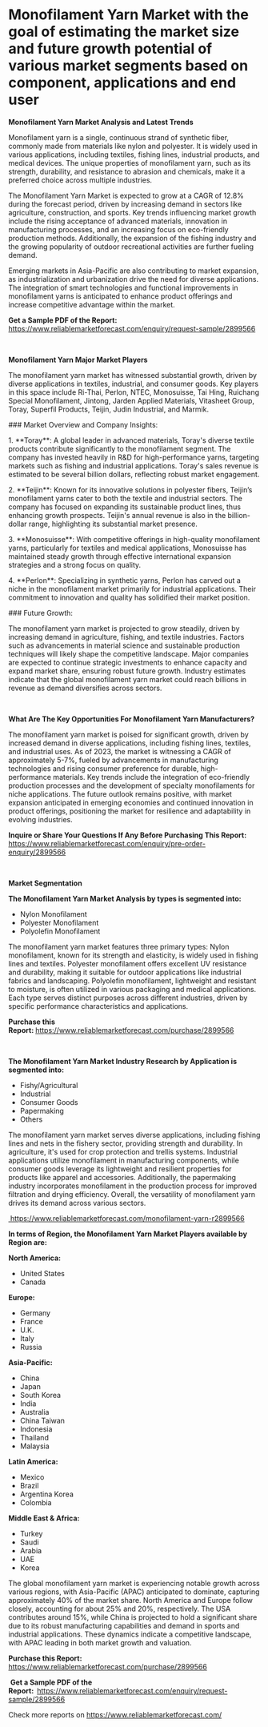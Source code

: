 <p><h1>Monofilament Yarn Market with the goal of estimating the market size and future growth potential of various market segments based on component, applications and end user</h1></p><p><strong>Monofilament Yarn Market Analysis and Latest Trends</strong></p>
<p><p>Monofilament yarn is a single, continuous strand of synthetic fiber, commonly made from materials like nylon and polyester. It is widely used in various applications, including textiles, fishing lines, industrial products, and medical devices. The unique properties of monofilament yarn, such as its strength, durability, and resistance to abrasion and chemicals, make it a preferred choice across multiple industries.</p><p>The Monofilament Yarn Market is expected to grow at a CAGR of 12.8% during the forecast period, driven by increasing demand in sectors like agriculture, construction, and sports. Key trends influencing market growth include the rising acceptance of advanced materials, innovation in manufacturing processes, and an increasing focus on eco-friendly production methods. Additionally, the expansion of the fishing industry and the growing popularity of outdoor recreational activities are further fueling demand. </p><p>Emerging markets in Asia-Pacific are also contributing to market expansion, as industrialization and urbanization drive the need for diverse applications. The integration of smart technologies and functional improvements in monofilament yarns is anticipated to enhance product offerings and increase competitive advantage within the market.</p></p>
<p><strong>Get a Sample PDF of the Report:&nbsp;</strong> <a href="https://www.reliablemarketforecast.com/enquiry/request-sample/2899566?utm_campaign=2413&utm_medium=2&utm_source=Github&utm_content=ia&utm_term=16032025&utm_id=monofilament-yarn">https://www.reliablemarketforecast.com/enquiry/request-sample/2899566</a></p>
<p>&nbsp;</p>
<p><strong>Monofilament Yarn Major Market Players</strong></p>
<p><p>The monofilament yarn market has witnessed substantial growth, driven by diverse applications in textiles, industrial, and consumer goods. Key players in this space include Ri-Thai, Perlon, NTEC, Monosuisse, Tai Hing, Ruichang Special Monofilament, Jintong, Jarden Applied Materials, Vitasheet Group, Toray, Superfil Products, Teijin, Judin Industrial, and Marmik.</p><p>### Market Overview and Company Insights:</p><p>1. **Toray**: A global leader in advanced materials, Toray's diverse textile products contribute significantly to the monofilament segment. The company has invested heavily in R&D for high-performance yarns, targeting markets such as fishing and industrial applications. Toray's sales revenue is estimated to be several billion dollars, reflecting robust market engagement.</p><p>2. **Teijin**: Known for its innovative solutions in polyester fibers, Teijin’s monofilament yarns cater to both the textile and industrial sectors. The company has focused on expanding its sustainable product lines, thus enhancing growth prospects. Teijin's annual revenue is also in the billion-dollar range, highlighting its substantial market presence.</p><p>3. **Monosuisse**: With competitive offerings in high-quality monofilament yarns, particularly for textiles and medical applications, Monosuisse has maintained steady growth through effective international expansion strategies and a strong focus on quality.</p><p>4. **Perlon**: Specializing in synthetic yarns, Perlon has carved out a niche in the monofilament market primarily for industrial applications. Their commitment to innovation and quality has solidified their market position.</p><p>### Future Growth:</p><p>The monofilament yarn market is projected to grow steadily, driven by increasing demand in agriculture, fishing, and textile industries. Factors such as advancements in material science and sustainable production techniques will likely shape the competitive landscape. Major companies are expected to continue strategic investments to enhance capacity and expand market share, ensuring robust future growth. Industry estimates indicate that the global monofilament yarn market could reach billions in revenue as demand diversifies across sectors.</p></p>
<p>&nbsp;</p>
<p><strong>What Are The Key Opportunities For Monofilament Yarn Manufacturers?</strong></p>
<p><p>The monofilament yarn market is poised for significant growth, driven by increased demand in diverse applications, including fishing lines, textiles, and industrial uses. As of 2023, the market is witnessing a CAGR of approximately 5-7%, fueled by advancements in manufacturing technologies and rising consumer preference for durable, high-performance materials. Key trends include the integration of eco-friendly production processes and the development of specialty monofilaments for niche applications. The future outlook remains positive, with market expansion anticipated in emerging economies and continued innovation in product offerings, positioning the market for resilience and adaptability in evolving industries.</p></p>
<p><strong>Inquire or Share Your Questions If Any Before Purchasing This Report:</strong> <a href="https://www.reliablemarketforecast.com/enquiry/pre-order-enquiry/2899566?utm_campaign=2413&utm_medium=2&utm_source=Github&utm_content=ia&utm_term=16032025&utm_id=monofilament-yarn">https://www.reliablemarketforecast.com/enquiry/pre-order-enquiry/2899566</a></p>
<p>&nbsp;</p>
<p><strong>Market Segmentation</strong></p>
<p><strong>The Monofilament Yarn Market Analysis by types is segmented into:</strong></p>
<p><ul><li>Nylon Monofilament</li><li>Polyester Monofilament</li><li>Polyolefin Monofilament</li></ul></p>
<p><p>The monofilament yarn market features three primary types: Nylon monofilament, known for its strength and elasticity, is widely used in fishing lines and textiles. Polyester monofilament offers excellent UV resistance and durability, making it suitable for outdoor applications like industrial fabrics and landscaping. Polyolefin monofilament, lightweight and resistant to moisture, is often utilized in various packaging and medical applications. Each type serves distinct purposes across different industries, driven by specific performance characteristics and applications.</p></p>
<p><strong>Purchase this Report:&nbsp;</strong><a href="https://www.reliablemarketforecast.com/purchase/2899566?utm_campaign=2413&utm_medium=2&utm_source=Github&utm_content=ia&utm_term=16032025&utm_id=monofilament-yarn">https://www.reliablemarketforecast.com/purchase/2899566</a></p>
<p>&nbsp;</p>
<p><strong>The Monofilament Yarn Market Industry Research by Application is segmented into:</strong></p>
<p><ul><li>Fishy/Agricultural</li><li>Industrial</li><li>Consumer Goods</li><li>Papermaking</li><li>Others</li></ul></p>
<p><p>The monofilament yarn market serves diverse applications, including fishing lines and nets in the fishery sector, providing strength and durability. In agriculture, it's used for crop protection and trellis systems. Industrial applications utilize monofilament in manufacturing components, while consumer goods leverage its lightweight and resilient properties for products like apparel and accessories. Additionally, the papermaking industry incorporates monofilament in the production process for improved filtration and drying efficiency. Overall, the versatility of monofilament yarn drives its demand across various sectors.</p></p>
<p><a href="https://www.reliablemarketforecast.com/monofilament-yarn-r2899566?utm_campaign=2413&utm_medium=2&utm_source=Github&utm_content=ia&utm_term=16032025&utm_id=monofilament-yarn">&nbsp;https://www.reliablemarketforecast.com/monofilament-yarn-r2899566</a></p>
<p><strong>In terms of Region, the Monofilament Yarn Market Players available by Region are:</strong></p>
<p>
    <p> <strong> North America: </strong>
        <ul>
            <li>United States</li>
            <li>Canada</li>
        </ul>
        </p> 
    <p> <strong> Europe: </strong>
        <ul>
            <li>Germany</li>
            <li>France</li>
            <li>U.K.</li>
            <li>Italy</li>
            <li>Russia</li>
        </ul>
        </p> 
    <p> <strong> Asia-Pacific: </strong>
        <ul>
            <li>China</li>
            <li>Japan</li>
            <li>South Korea</li>
            <li>India</li>
            <li>Australia</li>
            <li>China Taiwan</li>
            <li>Indonesia</li>
            <li>Thailand</li>
            <li>Malaysia</li>
        </ul>
        </p> 
    <p> <strong> Latin America: </strong>
        <ul>
            <li>Mexico</li>
            <li>Brazil</li>
            <li>Argentina Korea</li>
            <li>Colombia</li>
        </ul>
        </p> 
    <p> <strong> Middle East & Africa: </strong>
        <ul>
            <li>Turkey</li>
            <li>Saudi</li>
            <li>Arabia</li>
            <li>UAE</li>
            <li>Korea</li>
        </ul>
    </p>
    </p>
<p><p>The global monofilament yarn market is experiencing notable growth across various regions, with Asia-Pacific (APAC) anticipated to dominate, capturing approximately 40% of the market share. North America and Europe follow closely, accounting for about 25% and 20%, respectively. The USA contributes around 15%, while China is projected to hold a significant share due to its robust manufacturing capabilities and demand in sports and industrial applications. These dynamics indicate a competitive landscape, with APAC leading in both market growth and valuation.</p></p>
<p><strong>Purchase this Report: </strong><a href="https://www.reliablemarketforecast.com/purchase/2899566?utm_campaign=2413&utm_medium=2&utm_source=Github&utm_content=ia&utm_term=16032025&utm_id=monofilament-yarn">https://www.reliablemarketforecast.com/purchase/2899566</a></p>
<p>&nbsp;<strong>Get a Sample PDF of the Report:&nbsp;&nbsp;</strong><a href="https://www.reliablemarketforecast.com/enquiry/request-sample/2899566?utm_campaign=2413&utm_medium=2&utm_source=Github&utm_content=ia&utm_term=16032025&utm_id=monofilament-yarn">https://www.reliablemarketforecast.com/enquiry/request-sample/2899566</a></p>
<p><strong></strong></p>
<p>Check more reports on <a href="https://www.reliablemarketforecast.com/?utm_campaign=2413&utm_medium=2&utm_source=Github&utm_content=ia&utm_term=16032025&utm_id=monofilament-yarn">https://www.reliablemarketforecast.com/</a></p>